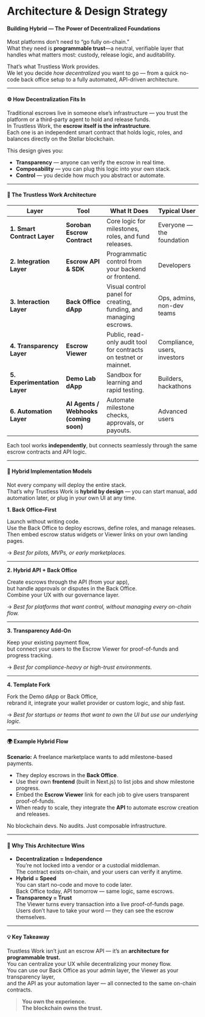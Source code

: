 # Architecture & Design Strategy

#### Building Hybrid — The Power of Decentralized Foundations

Most platforms don’t need to “go fully on-chain.”\
What they need is **programmable trust**—a neutral, verifiable layer that handles what matters most: custody, release logic, and auditability.

That’s what Trustless Work provides.\
We let you decide _how decentralized_ you want to go — from a quick no-code back office setup to a fully automated, API-driven architecture.

***

#### ⚙️ How Decentralization Fits In

Traditional escrows live in someone else’s infrastructure — you trust the platform or a third-party agent to hold and release funds.\
In Trustless Work, the **escrow itself is the infrastructure**.\
Each one is an independent smart contract that holds logic, roles, and balances directly on the Stellar blockchain.

This design gives you:

* **Transparency** — anyone can verify the escrow in real time.
* **Composability** — you can plug this logic into your own stack.
* **Control** — you decide how much you abstract or automate.

***

#### 🧩 The Trustless Work Architecture

| Layer                        | Tool                                   | What It Does                                                      | Typical User                 |
| ---------------------------- | -------------------------------------- | ----------------------------------------------------------------- | ---------------------------- |
| **1. Smart Contract Layer**  | **Soroban Escrow Contract**            | Core logic for milestones, roles, and fund releases.              | Everyone — the foundation    |
| **2. Integration Layer**     | **Escrow API & SDK**                   | Programmatic control from your backend or frontend.               | Developers                   |
| **3. Interaction Layer**     | **Back Office dApp**                   | Visual control panel for creating, funding, and managing escrows. | Ops, admins, non-dev teams   |
| **4. Transparency Layer**    | **Escrow Viewer**                      | Public, read-only audit tool for contracts on testnet or mainnet. | Compliance, users, investors |
| **5. Experimentation Layer** | **Demo Lab dApp**                      | Sandbox for learning and rapid testing.                           | Builders, hackathons         |
| **6. Automation Layer**      | **AI Agents / Webhooks (coming soon)** | Automate milestone checks, approvals, or payouts.                 | Advanced users               |

Each tool works **independently**, but connects seamlessly through the same escrow contracts and API logic.

***

#### 🧱 Hybrid Implementation Models

Not every company will deploy the entire stack.\
That’s why Trustless Work is **hybrid by design** — you can start manual, add automation later, or plug in your own UI at any time.

**1. Back Office–First**

Launch without writing code.\
Use the Back Office to deploy escrows, define roles, and manage releases.\
Then embed escrow status widgets or Viewer links on your own landing pages.

→ _Best for pilots, MVPs, or early marketplaces._

***

**2. Hybrid API + Back Office**

Create escrows through the API (from your app),\
but handle approvals or disputes in the Back Office.\
Combine your UX with our governance layer.

→ _Best for platforms that want control, without managing every on-chain flow._

***

**3. Transparency Add-On**

Keep your existing payment flow,\
but connect your users to the Escrow Viewer for proof-of-funds and progress tracking.

→ _Best for compliance-heavy or high-trust environments._

***

**4. Template Fork**

Fork the Demo dApp or Back Office,\
rebrand it, integrate your wallet provider or custom logic, and ship fast.

→ _Best for startups or teams that want to own the UI but use our underlying logic._

***

#### 🌍 Example Hybrid Flow

**Scenario:** A freelance marketplace wants to add milestone-based payments.

* They deploy escrows in the **Back Office**.
* Use their own **frontend** (built in Next.js) to list jobs and show milestone progress.
* Embed the **Escrow Viewer** link for each job to give users transparent proof-of-funds.
* When ready to scale, they integrate the **API** to automate escrow creation and releases.

No blockchain devs. No audits. Just composable infrastructure.

***

#### 🧠 Why This Architecture Wins

* **Decentralization = Independence**\
  You’re not locked into a vendor or a custodial middleman.\
  The contract exists on-chain, and your users can verify it anytime.
* **Hybrid = Speed**\
  You can start no-code and move to code later.\
  Back Office today, API tomorrow — same logic, same escrows.
* **Transparency = Trust**\
  The Viewer turns every transaction into a live proof-of-funds page.\
  Users don’t have to take your word — they can see the escrow themselves.

***

#### 💡 Key Takeaway

Trustless Work isn’t just an escrow API — it’s an **architecture for programmable trust.**\
You can centralize your UX while decentralizing your money flow.\
You can use our Back Office as your admin layer, the Viewer as your transparency layer,\
and the API as your automation layer — all connected to the same on-chain contracts.

> **You own the experience.**\
> **The blockchain owns the trust.**
